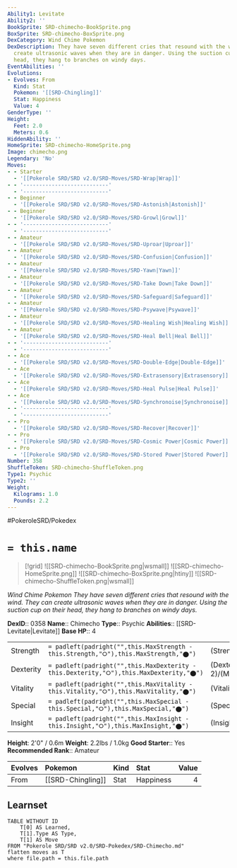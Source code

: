 ```yaml
---
Ability1: Levitate
Ability2: ''
BookSprite: SRD-chimecho-BookSprite.png
BoxSprite: SRD-chimecho-BoxSprite.png
DexCategory: Wind Chime Pokemon
DexDescription: They have seven different cries that resound with the wind. They can
  create ultrasonic waves when they are in danger. Using the suction cup on their
  head, they hang to branches on windy days.
EventAbilities: ''
Evolutions:
- Evolves: From
  Kind: Stat
  Pokemon: '[[SRD-Chingling]]'
  Stat: Happiness
  Value: 4
GenderType: ''
Height:
  Feet: 2.0
  Meters: 0.6
HiddenAbility: ''
HomeSprite: SRD-chimecho-HomeSprite.png
Image: chimecho.png
Legendary: 'No'
Moves:
- - Starter
  - '[[Pokerole SRD/SRD v2.0/SRD-Moves/SRD-Wrap|Wrap]]'
- - '---------------------------'
  - '---------------------------'
- - Beginner
  - '[[Pokerole SRD/SRD v2.0/SRD-Moves/SRD-Astonish|Astonish]]'
- - Beginner
  - '[[Pokerole SRD/SRD v2.0/SRD-Moves/SRD-Growl|Growl]]'
- - '---------------------------'
  - '---------------------------'
- - Amateur
  - '[[Pokerole SRD/SRD v2.0/SRD-Moves/SRD-Uproar|Uproar]]'
- - Amateur
  - '[[Pokerole SRD/SRD v2.0/SRD-Moves/SRD-Confusion|Confusion]]'
- - Amateur
  - '[[Pokerole SRD/SRD v2.0/SRD-Moves/SRD-Yawn|Yawn]]'
- - Amateur
  - '[[Pokerole SRD/SRD v2.0/SRD-Moves/SRD-Take Down|Take Down]]'
- - Amateur
  - '[[Pokerole SRD/SRD v2.0/SRD-Moves/SRD-Safeguard|Safeguard]]'
- - Amateur
  - '[[Pokerole SRD/SRD v2.0/SRD-Moves/SRD-Psywave|Psywave]]'
- - Amateur
  - '[[Pokerole SRD/SRD v2.0/SRD-Moves/SRD-Healing Wish|Healing Wish]]'
- - Amateur
  - '[[Pokerole SRD/SRD v2.0/SRD-Moves/SRD-Heal Bell|Heal Bell]]'
- - '---------------------------'
  - '---------------------------'
- - Ace
  - '[[Pokerole SRD/SRD v2.0/SRD-Moves/SRD-Double-Edge|Double-Edge]]'
- - Ace
  - '[[Pokerole SRD/SRD v2.0/SRD-Moves/SRD-Extrasensory|Extrasensory]]'
- - Ace
  - '[[Pokerole SRD/SRD v2.0/SRD-Moves/SRD-Heal Pulse|Heal Pulse]]'
- - Ace
  - '[[Pokerole SRD/SRD v2.0/SRD-Moves/SRD-Synchronoise|Synchronoise]]'
- - '---------------------------'
  - '---------------------------'
- - Pro
  - '[[Pokerole SRD/SRD v2.0/SRD-Moves/SRD-Recover|Recover]]'
- - Pro
  - '[[Pokerole SRD/SRD v2.0/SRD-Moves/SRD-Cosmic Power|Cosmic Power]]'
- - Pro
  - '[[Pokerole SRD/SRD v2.0/SRD-Moves/SRD-Stored Power|Stored Power]]'
Number: 358
ShuffleToken: SRD-chimecho-ShuffleToken.png
Type1: Psychic
Type2: ''
Weight:
  Kilograms: 1.0
  Pounds: 2.2
---
```


#PokeroleSRD/Pokedex

# `= this.name`

> [!grid]
> ![[SRD-chimecho-BookSprite.png|wsmall]]
> ![[SRD-chimecho-HomeSprite.png]]
> ![[SRD-chimecho-BoxSprite.png|htiny]]
> ![[SRD-chimecho-ShuffleToken.png|wsmall]]


*Wind Chime Pokemon*
*They have seven different cries that resound with the wind. They can create ultrasonic waves when they are in danger. Using the suction cup on their head, they hang to branches on windy days.*

**DexID**:: 0358
**Name**:: Chimecho
**Type**:: Psychic
**Abilities**:: [[SRD-Levitate|Levitate]]
**Base HP**:: 4

|           |                                                                                        |                                          |
| --------- | -------------------------------------------------------------------------------------- | ---------------------------------------- |
| Strength  | `= padleft(padright("",this.MaxStrength - this.Strength,"⭘"),this.MaxStrength,"⬤")`    | (Strength::2)/(MaxStrength::4)   |
| Dexterity | `= padleft(padright("",this.MaxDexterity - this.Dexterity,"⭘"),this.MaxDexterity,"⬤")` | (Dexterity:: 2)/(MaxDexterity::4) |
| Vitality  | `= padleft(padright("",this.MaxVitality - this.Vitality,"⭘"),this.MaxVitality,"⬤")`    | (Vitality::2)/(MaxVitality::5)   |
| Special   | `= padleft(padright("",this.MaxSpecial - this.Special,"⭘"),this.MaxSpecial,"⬤")`       | (Special::3)/(MaxSpecial::6)     |
| Insight   | `= padleft(padright("",this.MaxInsight - this.Insight,"⭘"),this.MaxInsight,"⬤")`       | (Insight::2)/(MaxInsight::5)     |

**Height**: 2'0" / 0.6m
**Weight**: 2.2lbs / 1.0kg
**Good Starter**:: Yes
**Recommended Rank**:: Amateur

| Evolves   | Pokemon           | Kind   | Stat      |   Value |
|:----------|:------------------|:-------|:----------|--------:|
| From      | [[SRD-Chingling]] | Stat   | Happiness |       4 |

## Learnset

```dataview
TABLE WITHOUT ID
    T[0] AS Learned,
    T[1].Type AS Type,
    T[1] AS Move
FROM "Pokerole SRD/SRD v2.0/SRD-Pokedex/SRD-Chimecho.md"
flatten moves as T
where file.path = this.file.path
```
